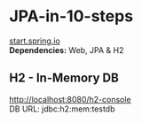 # JPA-in-10-steps 

[start.spring.io](start.spring.io) <br/>
<b>Dependencies:</b> Web, JPA & H2

## H2 - In-Memory DB

[http://localhost:8080/h2-console](http://localhost:8080/h2-console) <br/>
DB URL: jdbc:h2:mem:testdb
